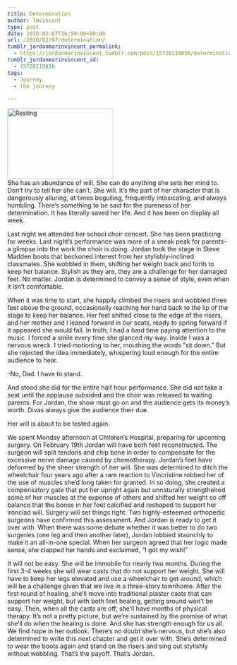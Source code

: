 ```yaml
---
title: Determination
author: lmvincent
type: post
date: 2010-02-07T16:59:00+00:00
url: /2010/02/07/determination/
tumblr_jordanmarinvincent_permalink:
  - https://jordanmarinvincent.tumblr.com/post/15728119836/determination
tumblr_jordanmarinvincent_id:
  - 15728119836
tags:
  - Journey
  - the journey

---
```

<a href="https://www.flickr.com/photos/larryvincent/4314770125/" title="Resting by larryvincent, on Flickr" target="_blank" rel="noopener"><img loading="lazy" src="https://farm3.static.flickr.com/2696/4314770125_95b29f9994_m.jpg" width="240" height="160" alt="Resting" /></a>  
She has an abundance of will. She can do anything she sets her mind to. Don&rsquo;t try to tell her she can&rsquo;t. She will. It&rsquo;s the part of her character that is dangerously alluring, at times beguiling, frequently intoxicating, and always humbling. There&rsquo;s something to be said for the pureness of her determination. It has literally saved her life. And it has been on display all week.

Last night we attended her school choir concert. She has been practicing for weeks. Last night&rsquo;s performance was more of a sneak peak for parents&ndash;a glimpse into the work the choir is doing. Jordan took the stage in Steve Madden boots that beckoned interest from her stylishly-inclined classmates. She wobbled in them, shifting her weight back and forth to keep her balance. Stylish as they are, they are a challenge for her damaged feet. No matter. Jordan is determined to convey a sense of style, even when it isn&rsquo;t comfortable.

When it was time to start, she happily climbed the risers and wobbled three feet above the ground, occasionally reaching her hand back to the lip of the stage to keep her balance. Her feet shifted close to the edge of the risers, and her mother and I leaned forward in our seats, ready to spring forward if it appeared she would fall. In truth, I had a hard time paying attention to the music. I forced a smile every time she glanced my way. Inside I was a nervous wreck. I tried motioning to her, mouthing the words &ldquo;sit down.&rdquo; But she rejected the idea immediately, whispering loud enough for the entire audience to hear.

&ndash;No, Dad. I have to stand.

And stood she did for the entire half hour performance. She did not take a seat until the applause subsided and the choir was released to waiting parents. For Jordan, the show must go on and the audience gets its money&rsquo;s worth. Divas always give the audience their due.

Her will is about to be tested again.

We spent Monday afternoon at Children&rsquo;s Hospital, preparing for upcoming surgery. On February 19th Jordan will have both feet reconstructed. The surgeon will split tendons and chip bone in order to compensate for the excessive nerve damage caused by chemotherapy. Jordan&rsquo;s feet have deformed by the sheer strength of her will. She was determined to ditch the wheelchair four years ago after a rare reaction to Vincristine robbed her of the use of muscles she&rsquo;d long taken for granted. In so doing, she created a compensatory gate that put her upright again but unnaturally strengthened some of her muscles at the expense of others and shifted her weight so off balance that the bones in her feet calcified and reshaped to support her ironclad will. Surgery will set things right. Two highly-esteemed orthopedic surgeons have confirmed this assessment. And Jordan is ready to get it over with. When there was some debate whether it was better to do two surgeries (one leg and then another later), Jordan lobbied staunchly to make it an all-in-one special. When her surgeon agreed that her logic made sense, she clapped her hands and exclaimed, &ldquo;I got my wish!&rdquo;

It will not be easy. She will be immobile for nearly two months. During the first 3-4 weeks she will wear casts that do not support her weight. She will have to keep her legs elevated and use a wheelchair to get around, which will be a challenge given that we live in a three-story townhome. After the first round of healing, she&rsquo;ll move into traditional plaster casts that can support her weight, but with both feet healing, getting around won&rsquo;t be easy. Then, when all the casts are off, she&rsquo;ll have months of physical therapy. It&rsquo;s not a pretty picture, but we&rsquo;re sustained by the promise of what she&rsquo;ll do when the healing is done. And she has strength enough for us all. We find hope in her outlook. There&rsquo;s no doubt she&rsquo;s nervous, but she&rsquo;s also determined to write this next chapter and get it over with. She&rsquo;s determined to wear the boots again and stand on the risers and sing out stylishly without wobbling. That&rsquo;s the payoff. That&rsquo;s Jordan.

<div class="blogger-post-footer">
  <img loading="lazy" width="1" height="1" src="https://blogger.googleusercontent.com/tracker/9039099668816362935-8902047938282787155?l=jordansjourney2.blogspot.com" alt="" />
</div>